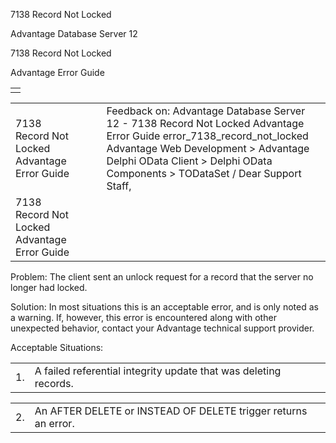 7138 Record Not Locked




Advantage Database Server 12  

7138 Record Not Locked

Advantage Error Guide

|  |
| --- |
|  |

|  |  |  |  |  |
| --- | --- | --- | --- | --- |
| 7138 Record Not Locked  Advantage Error Guide |  |  | Feedback on: Advantage Database Server 12 - 7138 Record Not Locked Advantage Error Guide error\_7138\_record\_not\_locked Advantage Web Development > Advantage Delphi OData Client > Delphi OData Components > TODataSet / Dear Support Staff, |  |
| 7138 Record Not Locked  Advantage Error Guide |  |  |  |  |

Problem: The client sent an unlock request for a record that the server no longer had locked.

Solution: In most situations this is an acceptable error, and is only noted as a warning. If, however, this error is encountered along with other unexpected behavior, contact your Advantage technical support provider.

Acceptable Situations:

|  |  |
| --- | --- |
| 1. | A failed referential integrity update that was deleting records. |

|  |  |
| --- | --- |
| 2. | An AFTER DELETE or INSTEAD OF DELETE trigger returns an error. |